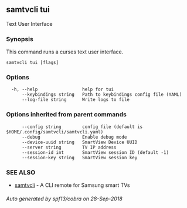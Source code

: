 ## samtvcli tui

Text User Interface

### Synopsis

This command runs a curses text user interface.

```
samtvcli tui [flags]
```

### Options

```
  -h, --help                 help for tui
      --keybindings string   Path to keybindings config file (YAML)
      --log-file string      Write logs to file
```

### Options inherited from parent commands

```
      --config string        config file (default is $HOME/.config/samtvcli/samtvcli.yaml)
      --debug                Enable debug mode
      --device-uuid string   SmartView Device UUID
      --server string        TV IP address
      --session-id int       SmartView session ID (default -1)
      --session-key string   SmartView session key
```

### SEE ALSO

* [samtvcli](samtvcli.md)	 - A CLI remote for Samsung smart TVs

###### Auto generated by spf13/cobra on 28-Sep-2018
